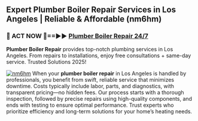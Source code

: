 ## Expert Plumber Boiler Repair Services in Los Angeles | Reliable & Affordable (nm6hm)  

<h3>🚿 ACT NOW 🌟==►► <a href="https://tinyurl.com/2ne6vx2x" rel="nofollow">Plumber Boiler Repair 24/7</a></h3>

**Plumber Boiler Repair** provides top-notch plumbing services in Los Angeles. From repairs to installations, enjoy free consultations + same-day service. Trusted Solutions 2025!

[![nm6hm](https://i.imgur.com/4PFF4AK.jpeg)](https://tinyurl.com/2ne6vx2x)
When your **plumber boiler repair** in Los Angeles is handled by professionals, you benefit from swift, reliable service that minimizes downtime. Costs typically include labor, parts, and diagnostics, with transparent pricing—no hidden fees. Our process starts with a thorough inspection, followed by precise repairs using high-quality components, and ends with testing to ensure optimal performance. Trust experts who prioritize efficiency and long-term solutions for your home’s heating needs.